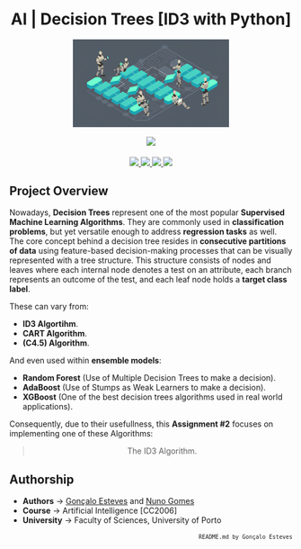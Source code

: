 <div align="center">

# AI | Decision Trees [ID3 with Python]
</div>

<p align="center" width="100%">
    <img src="./Decision Trees - ID3/Assets/Decision_Tree.png" width="55%" height="55%" />
</p>

<div align="center">
    <a>
        <img src="https://img.shields.io/badge/Made%20with-Jupyter-87CEFA?style=for-the-badge&logo=Jupyter&logoColor=87CEFA">
    </a>
</div>

<br/>

<div align="center">
    <a href="https://github.com/EstevesX10/AI-Decision-Trees-ID3/blob/main/LICENSE">
        <img src="https://img.shields.io/github/license/EstevesX10/EIACD-Klotski?style=flat&logo=gitbook&logoColor=87CEFA&label=License&color=87CEFA">    
    </a>
    <a href="">
        <img src="https://img.shields.io/github/repo-size/EstevesX10/EIACD-Klotski?style=flat&logo=googlecloudstorage&logoColor=87CEFA&logoSize=auto&label=Repository%20Size&color=87CEFA">
    </a>
    <a href="">
        <img src="https://img.shields.io/github/stars/EstevesX10/EIACD-Klotski?style=flat&logo=adafruit&logoColor=87CEFA&logoSize=auto&label=Stars&color=87CEFA">    
    </a>
    <a href="https://github.com/EstevesX10/AI-Decision-Trees-ID3/blob/main/DEPENDENCIES.md">
        <img src="https://img.shields.io/badge/Dependencies-DEPENDENCIES.md-white?style=flat&logo=anaconda&logoColor=87CEFA&logoSize=auto&color=87CEFA">    
    </a>
</div>

## Project Overview

Nowadays, **Decision Trees** represent one of the most popular **Supervised Machine Learning Algorithms**. They are commonly used in **classification problems**, but yet versatile enough to address **regression tasks** as well. The core concept behind a decision tree resides in **consecutive partitions of data** using feature-based decision-making processes that can be visually represented with a tree structure. This structure consists of nodes and leaves where each internal node denotes a test on an attribute, each branch represents an outcome of the test, and each leaf node holds a **target class label**.

These can vary from:

- **ID3 Algortihm**.
- **CART Algorithm**.
- **(C4.5) Algorithm**.

And even used within **ensemble models**:

- **Random Forest** (Use of Multiple Decision Trees to make a decision).
- **AdaBoost** (Use of Stumps as Weak Learners to make a decision).
- **XGBoost** (One of the best decision trees algorithms used in real world applications).

Consequently, due to their usefullness, this **Assignment #2** focuses on implementing one of these Algorithms: 

<div align="center">

> The ID3 Algorithm.

</div>

## Authorship

- **Authors** &#8594; [Gonçalo Esteves](https://github.com/EstevesX10) and [Nuno Gomes](https://github.com/NightF0x26)
- **Course** &#8594; Artificial Intelligence [CC2006]
- **University** &#8594; Faculty of Sciences, University of Porto
 
<div align="right">
<sub>

<!-- <sup></sup> -->
`README.md by Gonçalo Esteves`
</sub>
</div>